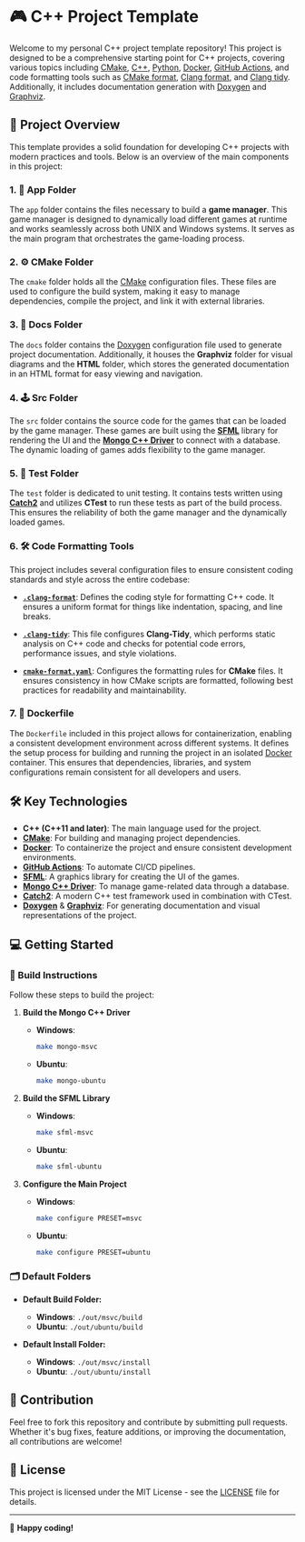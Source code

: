 # 🎮 C++ Project Template

Welcome to my personal C++ project template repository! This project is designed to be a comprehensive starting point for C++ projects, covering various topics including [CMake](https://cmake.org/), [C++](https://isocpp.org/), [Python](https://www.python.org/), [Docker](https://www.docker.com/), [GitHub Actions](https://github.com/features/actions), and code formatting tools such as [CMake format](https://github.com/cheshirekow/cmake_format), [Clang format](https://clang.llvm.org/docs/ClangFormat.html), and [Clang tidy](https://clang.llvm.org/extra/clang-tidy/). Additionally, it includes documentation generation with [Doxygen](https://www.doxygen.nl/) and [Graphviz](https://graphviz.org/).

## 🚀 Project Overview

This template provides a solid foundation for developing C++ projects with modern practices and tools. Below is an overview of the main components in this project:

### 1. **📂 App Folder**

The `app` folder contains the files necessary to build a **game manager**. This game manager is designed to dynamically load different games at runtime and works seamlessly across both UNIX and Windows systems. It serves as the main program that orchestrates the game-loading process.

### 2. **⚙️ CMake Folder**

The `cmake` folder holds all the [CMake](https://cmake.org/) configuration files. These files are used to configure the build system, making it easy to manage dependencies, compile the project, and link it with external libraries.

### 3. **📝 Docs Folder**

The `docs` folder contains the [Doxygen](https://www.doxygen.nl/) configuration file used to generate project documentation. Additionally, it houses the **Graphviz** folder for visual diagrams and the **HTML** folder, which stores the generated documentation in an HTML format for easy viewing and navigation.

### 4. **🕹️ Src Folder**

The `src` folder contains the source code for the games that can be loaded by the game manager. These games are built using the **[SFML](https://www.sfml-dev.org/)** library for rendering the UI and the **[Mongo C++ Driver](https://mongodb.github.io/mongo-cxx-driver/)** to connect with a database. The dynamic loading of games adds flexibility to the game manager.

### 5. **🧪 Test Folder**

The `test` folder is dedicated to unit testing. It contains tests written using **[Catch2](https://github.com/catchorg/Catch2)** and utilizes **CTest** to run these tests as part of the build process. This ensures the reliability of both the game manager and the dynamically loaded games.

### 6. **🛠️ Code Formatting Tools**

This project includes several configuration files to ensure consistent coding standards and style across the entire codebase:

- **[`.clang-format`](https://clang.llvm.org/docs/ClangFormat.html)**: Defines the coding style for formatting C++ code. It ensures a uniform format for things like indentation, spacing, and line breaks.
  
- **[`.clang-tidy`](https://clang.llvm.org/extra/clang-tidy/)**: This file configures **Clang-Tidy**, which performs static analysis on C++ code and checks for potential code errors, performance issues, and style violations.

- **[`cmake-format.yaml`](https://github.com/cheshirekow/cmake_format)**: Configures the formatting rules for **CMake** files. It ensures consistency in how CMake scripts are formatted, following best practices for readability and maintainability.

### 7. **🐋 Dockerfile**

The `Dockerfile` included in this project allows for containerization, enabling a consistent development environment across different systems. It defines the setup process for building and running the project in an isolated [Docker](https://www.docker.com/) container. This ensures that dependencies, libraries, and system configurations remain consistent for all developers and users.

## 🛠️ Key Technologies

- **C++ (C++11 and later)**: The main language used for the project.
- **[CMake](https://cmake.org/)**: For building and managing project dependencies.
- **[Docker](https://www.docker.com/)**: To containerize the project and ensure consistent development environments.
- **[GitHub Actions](https://github.com/features/actions)**: To automate CI/CD pipelines.
- **[SFML](https://www.sfml-dev.org/)**: A graphics library for creating the UI of the games.
- **[Mongo C++ Driver](https://mongodb.github.io/mongo-cxx-driver/)**: To manage game-related data through a database.
- **[Catch2](https://github.com/catchorg/Catch2)**: A modern C++ test framework used in combination with CTest.
- **[Doxygen](https://www.doxygen.nl/)** & **[Graphviz](https://graphviz.org/)**: For generating documentation and visual representations of the project.

## 💻 Getting Started

### 🔨 Build Instructions

Follow these steps to build the project:

1. **Build the Mongo C++ Driver**
   - **Windows**:

     ```bash
     make mongo-msvc
     ```

   - **Ubuntu**:

     ```bash
     make mongo-ubuntu
     ```

2. **Build the SFML Library**
   - **Windows**:

     ```bash
     make sfml-msvc
     ```

   - **Ubuntu**:

     ```bash
     make sfml-ubuntu
     ```

3. **Configure the Main Project**
   - **Windows**:

     ```bash
     make configure PRESET=msvc
     ```

   - **Ubuntu**:
  
     ```bash
     make configure PRESET=ubuntu
     ```

### 🗂️ Default Folders

- **Default Build Folder:**
  - **Windows**: `./out/msvc/build`
  - **Ubuntu**: `./out/ubuntu/build`
  
- **Default Install Folder:**
  - **Windows**: `./out/msvc/install`
  - **Ubuntu**: `./out/ubuntu/install`

## 🤝 Contribution

Feel free to fork this repository and contribute by submitting pull requests. Whether it's bug fixes, feature additions, or improving the documentation, all contributions are welcome!

## 📄 License

This project is licensed under the MIT License - see the [LICENSE](LICENSE) file for details.

---

🎉 **Happy coding!**
